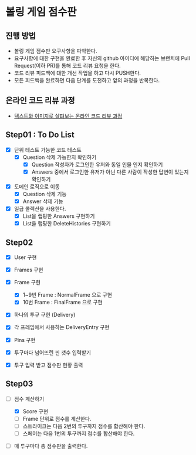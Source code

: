 # 볼링 게임 점수판
## 진행 방법
* 볼링 게임 점수판 요구사항을 파악한다.
* 요구사항에 대한 구현을 완료한 후 자신의 github 아이디에 해당하는 브랜치에 Pull Request(이하 PR)를 통해 코드 리뷰 요청을 한다.
* 코드 리뷰 피드백에 대한 개선 작업을 하고 다시 PUSH한다.
* 모든 피드백을 완료하면 다음 단계를 도전하고 앞의 과정을 반복한다.

## 온라인 코드 리뷰 과정
* [텍스트와 이미지로 살펴보는 온라인 코드 리뷰 과정](https://github.com/next-step/nextstep-docs/tree/master/codereview)

## Step01 : To Do List
-[X] 단위 테스트 가능한 코드 테스트
    -[X] Question 삭제 가능한지 확인하기
        -[X] Question 작성자가 로그인한 유저와 동일 인물 인지 확인하기
        -[X] Answers 중에서 로그인한 유저가 아닌 다른 사람이 작성한 답변이 있는지 확인하기
    
-[X] 도메인 로직으로 이동
    -[X] Question 삭제 기능
    -[X] Answer 삭제 기능

-[X] 일급 콜렉션을 사용한다.
    -[X] List<Answer>을 랩핑한 Answers 구현하기
    -[X] List<DeleteHistory>을 랩핑한 DeleteHistories 구현하기
    
## Step02 
-[X] User 구현
-[X] Frames 구현
-[X] Frame 구현
    -[X] 1~9번 Frame : NormalFrame 으로 구현
    -[X] 10번 Frame : FinalFrame 으로 구현
-[X] 하나의 투구 구현 (Delivery)
-[X] 각 프레임에서 사용하는 DeliveryEntry 구현
-[X] Pins 구현

-[X] 투구마다 넘어뜨린 핀 갯수 입력받기
-[X] 투구 입력 받고 점수판 현황 출력

## Step03
-[ ] 점수 계산하기 
    -[X] Score 구현
    -[ ] Frame 단위로 점수를 계산한다.
    -[ ] 스트라이크는 다음 2번의 투구까지 점수를 합산해야 한다. 
    -[ ] 스페어는 다음 1번의 투구까지 점수를 합산해야 한다.
    
-[ ] 매 투구마다 총 점수판을 출력한다.

